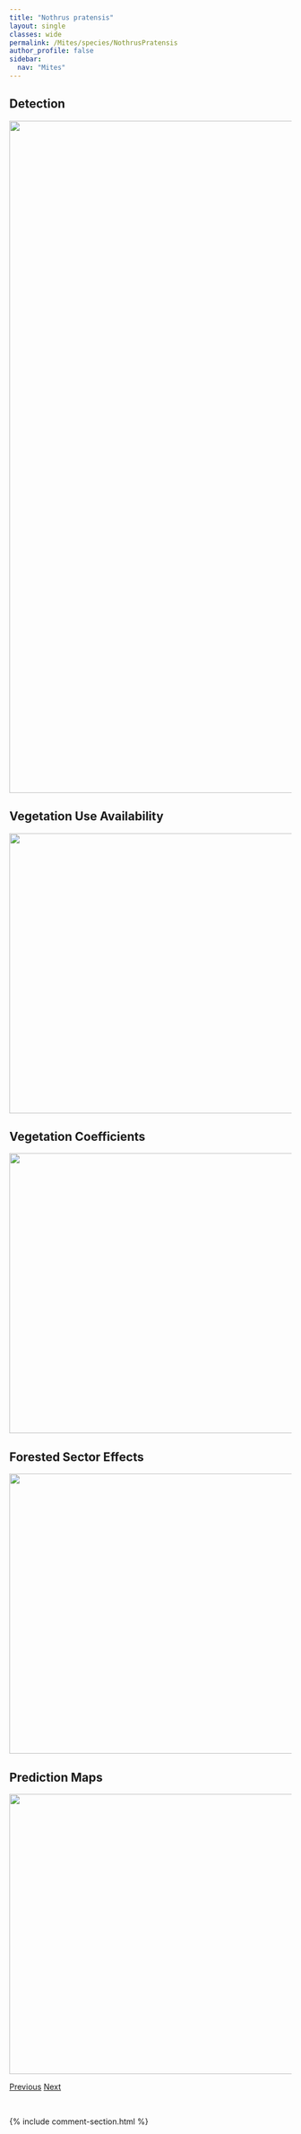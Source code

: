 ```yaml
---
title: "Nothrus pratensis"
layout: single
classes: wide
permalink: /Mites/species/NothrusPratensis
author_profile: false
sidebar:
  nav: "Mites"
---
```


<h2>Detection</h2>

<a href="https://drive.google.com/uc?export=view&id=1XNmsGegS4rgMz7IgzLslajPeRV4Cb3dk">
<img src="https://drive.google.com/uc?export=view&id=1XNmsGegS4rgMz7IgzLslajPeRV4Cb3dk" height = "1200" width = "800">
</a>


<h2>Vegetation Use Availability</h2>

<a href="https://drive.google.com/uc?export=view&id=19HlQYn10f-B2xGkcUuL4AFaunlypfWIS">
<img src="https://drive.google.com/uc?export=view&id=19HlQYn10f-B2xGkcUuL4AFaunlypfWIS" height = "500" width = "1000">
</a>


<h2>Vegetation Coefficients</h2>

<a href="https://drive.google.com/uc?export=view&id=19w8KTECQb01EWAqszEef9sS9p7JkAakh">
<img src="https://drive.google.com/uc?export=view&id=19w8KTECQb01EWAqszEef9sS9p7JkAakh" height = "500" width = "1000">
</a>


<h2>Forested Sector Effects</h2>

<a href="https://drive.google.com/uc?export=view&id=1e3XPOh0x-EUcDWiha7Sl8gFYHgB0iKwj">
<img src="https://drive.google.com/uc?export=view&id=1e3XPOh0x-EUcDWiha7Sl8gFYHgB0iKwj" height = "500" width = "1000">
</a>


<h2>Prediction Maps</h2>

<a href="https://drive.google.com/uc?export=view&id=1RspeFMzlpAxkthHi9qieffLzEv49jSRu">
<img src="https://drive.google.com/uc?export=view&id=1RspeFMzlpAxkthHi9qieffLzEv49jSRu" height = "500" width = "1000">
</a>


<a href="/DevelopmentWebsite/Mites/species/NothrusParvus" class="pagination--pager" title="Nothrus parvus">Previous</a> <a href="/DevelopmentWebsite/Mites/species/NothrusSpBDEW" class="pagination--pager" title="Nothrus sp. B DEW">Next</a>

<p>&nbsp;</p>

{% include comment-section.html %}
